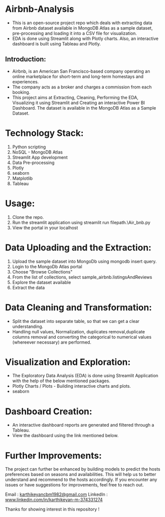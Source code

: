 # **Airbnb-Analysis**
* This is an open-source project repo which deals with extracting data from Airbnb dataset available in MongoDB Atlas as a sample dataset, pre-processing and loading it into a CSV file for visualization. 
* EDA is done using Streamlit along with Plotly charts. Also, an interactive dashboard is built using Tableau and Plotly.

## **Introduction:**
* Airbnb, is an American San Francisco-based company operating an online marketplace for short-term and long-term homestays and experiences.
* The company acts as a broker and charges a commission from each booking.
* This project aims at Extracting, Cleaning, Performing the EDA, Visualizing it using Streamlit and Creating an interactive Power BI Dashboard. The dataset is available in the MongoDB Atlas as a Sample Dataset.

# **Technology Stack:**
1. Python scripting
2. NoSQL - MongoDB Atlas
3. Streamlit App development
4. Data Pre-processing
5. Plotly
6. seaborn
7. Matplotlib
8. Tableau

# **Usage:**
1. Clone the repo.
2. Run the streamlit application using streamlit run filepath.\Air_bnb.py
3. View the portal in your localhost

# **Data Uploading and the Extraction:**
1. Upload the sample dataset into MongoDb using mongodb insert query.
2. Login to the MongoDb Atlas portal
3. Choose "Browse Collections"
4. From the list of collections, select sample_airbnb.listingsAndReviews
5. Explore the dataset available
6. Extract the data

# **Data Cleaning and Transformation:**
* Split the dataset into separate table, so that we can get a clear understanding.
* Handling null values, Normalization, duplicates removal,duplicate columns removal and converting the categorical to numerical values (whereever necessary) are performed.

# **Visualization and Exploration:**
* The Exploratory Data Analysis (EDA) is done using Streamlit Application with the help of the below mentioned packages.
* Plotly Charts / Plots - Building interactive charts and plots.
* seaborn

# **Dashboard Creation:**
* An interactive dashboard reports are generated and filtered through a Tableau.
* View the dashboard using the link mentioned below.

# **Further Improvements:**
The project can further be enhanced by building models to predict the hosts preferences based on seasons and availabilities. This will help us to better understand and recommend to the hosts accordingly.
If you encounter any issues or have suggestions for improvements, feel free to reach out.

Email : karthikeyancbm1982@gmail.com
LinkedIn : www.linkedin.com/in/karthikeyan-m-374331274

Thanks for showing interest in this repository !
